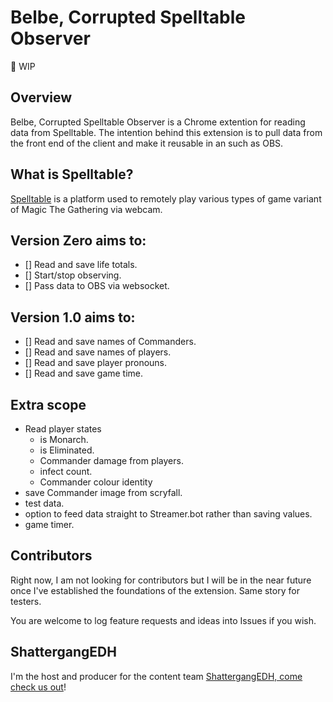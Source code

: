 # Belbe, Corrupted Spelltable Observer
🚧 WIP
## Overview
Belbe, Corrupted Spelltable Observer is a Chrome extention for reading data from Spelltable.
The intention behind this extension is to pull data from the front end of the client and make it reusable in an such as OBS.

## What is Spelltable?
[Spelltable](https://spelltable.wizards.com/) is a platform used to remotely play various types of game variant of Magic The Gathering via webcam. 

## Version Zero aims to:
- [] Read and save life totals.
- [] Start/stop observing.
- [] Pass data to OBS via websocket.

## Version 1.0 aims to:
- [] Read and save names of Commanders.
- [] Read and save names of players.
- [] Read and save player pronouns.
- [] Read and save game time.

## Extra scope
- Read player states
  - is Monarch.
  - is Eliminated.
  - Commander damage from players.
  - infect count.
  - Commander colour identity
- save Commander image from scryfall.
- test data.
- option to feed data straight to Streamer.bot rather than saving values.
- game timer.

## Contributors
Right now, I am not looking for contributors but I will be in the near future once I've established the foundations of the extension. Same story for testers.

You are welcome to log feature requests and ideas into Issues if you wish.

## ShattergangEDH
I'm the host and producer for the content team [ShattergangEDH, come check us out](http://shattergang.com/)!
